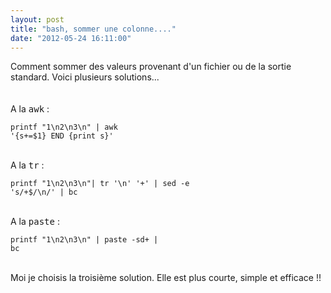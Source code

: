 ```yaml
---
layout: post
title: "bash, sommer une colonne...."
date: "2012-05-24 16:11:00"
---
```

Comment sommer des valeurs provenant d'un fichier ou de la sortie standard.  Voici plusieurs solutions...<br /><br /><br />A la <tt>awk</tt> : <code></code><br /><pre><code>printf "1\n2\n3\n" | awk '{s+=$1} END {print s}'<br /></code></pre><br />A la <tt>tr</tt> : <code></code><br /><pre><code>printf "1\n2\n3\n"| tr '\n' '+' | sed -e 's/+$/\n/' | bc<br /></code></pre><br />A la <tt>paste</tt> : <code></code><br /><pre><code>printf "1\n2\n3\n" | paste -sd+ | bc<br /></code></pre><br />Moi je choisis la troisième solution. Elle est plus courte, simple et efficace !!<br />
